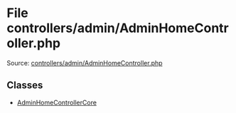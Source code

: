 File controllers/admin/AdminHomeController.php
=========

Source: [controllers/admin/AdminHomeController.php](https://github.com/PrestaShop/PrestaShop/blob/1.5.3.1/controllers/admin/AdminHomeController.php)


Classes
-------

* [AdminHomeControllerCore](class.AdminHomeControllerCore.md)

